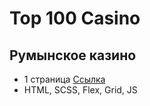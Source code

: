 # Top 100 Casino
## Румынское казино
- 1 страница [Ссылка](https://tony-kush.github.io/Top-100-Casino/)
- HTML, SCSS, Flex, Grid, JS
